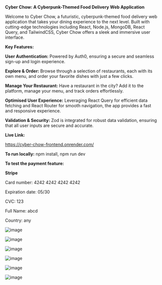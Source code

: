 **Cyber Chow: A Cyberpunk-Themed Food Delivery Web Application**

Welcome to Cyber Chow, a futuristic, cyberpunk-themed food delivery web application that takes your dining experience to the next level. 
Built with cutting-edge technologies including React, Node.js, MongoDB, React Query, and TailwindCSS, Cyber Chow offers a sleek and immersive user interface.


**Key Features:**


**User Authentication:** Powered by Auth0, ensuring a secure and seamless sign-up and login experience.

**Explore & Order:** Browse through a selection of restaurants, each with its own menu, and order your favorite dishes with just a few clicks.

**Manage Your Restaurant:** Have a restaurant in the city? Add it to the platform, manage your menu, and track orders effortlessly.

**Optimised User Experience:** Leveraging React Query for efficient data fetching and React Router for smooth navigation, the app provides a fast and responsive experience.

**Validation & Security:** Zod is integrated for robust data validation, ensuring that all user inputs are secure and accurate.



**Live Link:**

https://cyber-chow-frontend.onrender.com/

**To run locally:** npm install, npm run dev

**To test the payment feature:**

**Stripe**

Card number: 4242 4242 4242 4242

Expiration date: 05/30

CVC: 123

Full Name: abcd

Country: any


![image](https://github.com/user-attachments/assets/d8191a49-d91e-433f-be7c-44103182e441)

![image](https://github.com/user-attachments/assets/b079b056-963b-4e33-9c18-02a9529e05aa)

![image](https://github.com/user-attachments/assets/a735b95b-e379-4c2e-af2d-5dabc812067a)

![image](https://github.com/user-attachments/assets/5639c4a5-3c77-479c-af36-385e481e9c9b)

![image](https://github.com/user-attachments/assets/372d36fb-3bb0-41f4-939a-13403b1babe2)

![image](https://github.com/user-attachments/assets/2e62c4ac-2394-4c84-86a4-8c63780ac67e)





